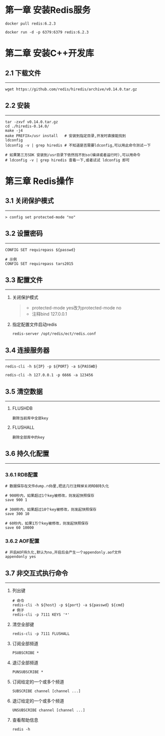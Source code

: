 # 第一章 安装Redis服务

```shell
docker pull redis:6.2.3

docker run -d -p 6379:6379 redis:6.2.3
```



# 第二章 安装C++开发库

## 2.1 下载文件

***

```shell
wget https://github.com/redis/hiredis/archive/v0.14.0.tar.gz
```

## 2.2 安装

***

```shell
tar -zxvf v0.14.0.tar.gz
cd ./hiredis-0.14.0/
make -j4
make PREFIX=/usr install   # 安装到指定目录,开发时直接能找到
ldconfig
ldconfig -v | grep hiredis # 不知道是否需要ldconfig,可以用此命令测试一下

# 如果第三方SDK 安装到/usr目录下依然找不到so(编译或者运行时),可以用命令
# ldconfig -v | grep hiredis 查看一下,或者试试 ldconfig 即可
```



# 第三章 Redis操作

## 3.1 关闭保护模式

***

```shell
> config set protected-mode "no"
```



## 3.2 设置密码

***

```shell
CONFIG SET requirepass ${passwd}

# 示例
CONFIG SET requirepass tars2015
```



## 3.3 配置文件

***

1. 关闭保护模式

   > + protected-mode yes改为protected-mode no
   > + 注释bind 127.0.0.1
   
2. 指定配置文件启动redis

   ```shell
   redis-server /opt/redis/ect/redis.conf
   ```

   



## 3.4 连接服务器

***

```shell
redis-cli -h ${IP} -p ${PORT} -a ${PASSWD}

redis-cli -h 127.0.0.1 -p 6666 -a 123456
```



##  3.5 清空数据

***

1. FLUSHDB

   ```
   删除当前库中全部key
   ```

2. FLUSHALL

   ```
   删除全部库中的key
   ```



## 3.6 持久化配置

***

### 3.6.1 RDB配置

```shell
# 数据保存在文件dump.rdb里,把这几行注释掉关闭RDB持久化

# 900秒内，如果超过1个key被修改，则发起快照保存
save 900 1

# 300秒内，如果超过10个key被修改，则发起快照保存
save 300 10

# 60秒内，如果1万个key被修改，则发起快照保存
save 60 10000
```

### 3.6.2 AOF配置

```shell
# 开启AOF持久化,默认为no,开启后会产生一个appendonly.aof文件
appendonly yes
```



## 3.7 非交互式执行命令

***

1. 列出键

   ```shell
   # 命令
   redis-cli -h ${host} -p ${port} -a ${passwd} ${cmd} 
   # 例子
   redis-cli -p 7111 KEYS '*'
   ```

2. 清空全部键

   ```shell
   redis-cli -p 7111 FLUSHALL
   ```

3. 订阅全部频道

   ```shell
   PSUBSCRIBE *
   ```

4. 退订全部频道

   ```shell
   PUNSUBSCRIBE *
   ```

5. 订阅给定的一个或多个频道

   ```shell
   SUBSCRIBE channel [channel ...]
   ```

6. 退订给定的一个或多个频道

   ```shell
   UNSUBSCRIBE channel [channel ...]
   ```

7. 查看帮助信息

   ```shell
   redis -h
   ```

   
